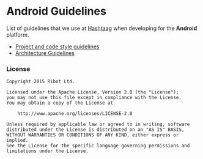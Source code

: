 # Android Guidelines

List of guidelines that we use at [Hashtaag](http://hashtaag.co) when developing for the __Android__ platform. 

* [Project and code style guidelines](project_and_code_guidelines.md)
* [Architecture Guidelines](architecture_guidelines/android_architecture.md)

### License

```
Copyright 2015 Ribot Ltd.

Licensed under the Apache License, Version 2.0 (the "License");
you may not use this file except in compliance with the License.
You may obtain a copy of the License at

    http://www.apache.org/licenses/LICENSE-2.0

Unless required by applicable law or agreed to in writing, software
distributed under the License is distributed on an "AS IS" BASIS,
WITHOUT WARRANTIES OR CONDITIONS OF ANY KIND, either express or implied.
See the License for the specific language governing permissions and
limitations under the License.
```
